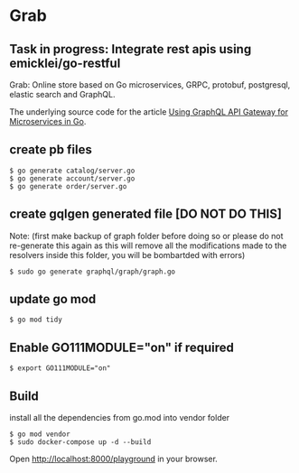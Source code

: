 # Grab

## Task in progress: Integrate rest apis using emicklei/go-restful

Grab: Online store based on Go microservices, GRPC, protobuf, postgresql, elastic search and GraphQL.

The underlying source code for the article [Using GraphQL API Gateway for Microservices in Go](https://outcrawl.com/go-graphql-gateway-microservices).

## create pb files
```
$ go generate catalog/server.go
$ go generate account/server.go
$ go generate order/server.go
```

## create gqlgen generated file [DO NOT DO THIS]
Note: (first make backup of graph folder before doing so or please do not re-generate this again as this will remove all the modifications made to the resolvers inside this folder, you will be bombartded with errors)
```
$ sudo go generate graphql/graph/graph.go
```

## update go mod
```
$ go mod tidy
```

## Enable GO111MODULE="on" if required
```
$ export GO111MODULE="on"
```

## Build
install all the dependencies from go.mod into vendor folder
```
$ go mod vendor
$ sudo docker-compose up -d --build
```

Open <http://localhost:8000/playground> in your browser.

